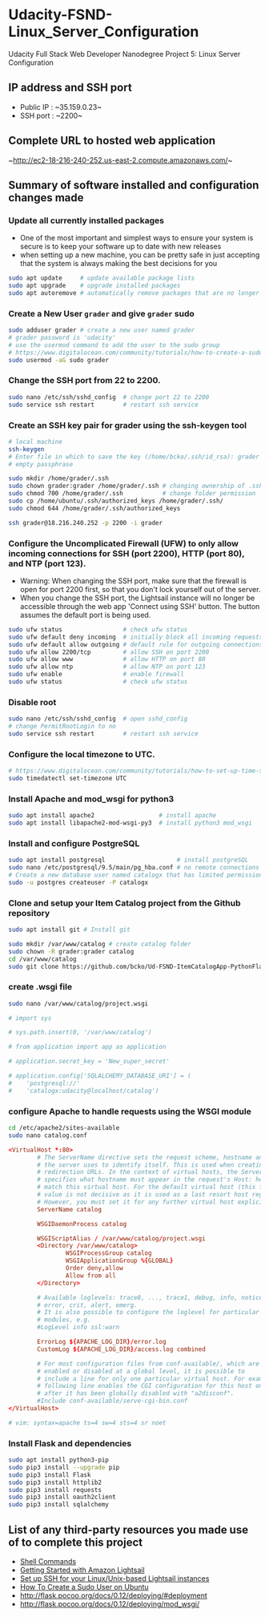 # Udacity-FSND-Linux_Server_Configuration
Udacity Full Stack Web Developer Nanodegree Project 5: Linux Server Configuration


## IP address and SSH port
* Public IP : ~35.159.0.23~
* SSH port : ~2200~

## Complete URL to hosted web application
~http://ec2-18-216-240-252.us-east-2.compute.amazonaws.com/~

## Summary of software installed and configuration changes made

### Update all currently installed packages
- One of the most important and simplest ways to ensure your system is secure is to keep your software up to date with new releases
- when setting up a new machine, you can be pretty safe in just accepting that the system is always making the best decisions for you
```bash
sudo apt update     # update available package lists
sudo apt upgrade    # upgrade installed packages
sudo apt autoremove # automatically remove packages that are no longer required
```
### Create a New User `grader` and give `grader` sudo

```bash
sudo adduser grader # create a new user named grader
# grader password is 'udacity'
# use the usermod command to add the user to the sudo group
# https://www.digitalocean.com/community/tutorials/how-to-create-a-sudo-user-on-ubuntu-quickstart
sudo usermod -aG sudo grader
```

### Change the SSH port from 22 to 2200.
```bash
sudo nano /etc/ssh/sshd_config  # change port 22 to 2200
sudo service ssh restart        # restart ssh service
```

### Create an SSH key pair for grader using the ssh-keygen tool
```bash
# local machine
ssh-keygen 
# Enter file in which to save the key (/home/bcko/.ssh/id_rsa): grader
# empty passphrase
```

```bash
sudo mkdir /home/grader/.ssh
sudo chown grader:grader /home/grader/.ssh # changing ownership of .ssh to grader
sudo chmod 700 /home/grader/.ssh           # change folder permission
sudo cp /home/ubuntu/.ssh/authorized_keys /home/grader/.ssh/
sudo chmod 644 /home/grader/.ssh/authorized_keys
```

```bash
ssh grader@18.216.240.252 -p 2200 -i grader
```

### Configure the Uncomplicated Firewall (UFW) to only allow incoming connections for SSH (port 2200), HTTP (port 80), and NTP (port 123).
- Warning: When changing the SSH port, make sure that the firewall is open for port 2200 first, so that you don't lock yourself out of the server.
- When you change the SSH port, the Lightsail instance will no longer be accessible through the web app 'Connect using SSH' button. The button assumes the default port is being used. 
```bash
sudo ufw status                 # check ufw status 
sudo ufw default deny incoming  # initially block all incoming requests
sudo ufw default allow outgoing # default rule for outgoing connections
sudo ufw allow 2200/tcp         # allow SSH on port 2200
sudo ufw allow www              # allow HTTP on port 80
sudo ufw allow ntp              # allow NTP on port 123
sudo ufw enable                 # enable firewall
sudo ufw status                 # check ufw status
```

### Disable root
```bash
sudo nano /etc/ssh/sshd_config  # open sshd_config
# change PermitRootLogin to no
sudo service ssh restart        # restart ssh service
```
### Configure the local timezone to UTC.
```bash
# https://www.digitalocean.com/community/tutorials/how-to-set-up-time-synchronization-on-ubuntu-16-04
sudo timedatectl set-timezone UTC
```

### Install Apache and mod_wsgi for python3

```bash
sudo apt install apache2                  # install apache
sudo apt install libapache2-mod-wsgi-py3  # install python3 mod_wsgi
```



### Install and configure PostgreSQL
```bash
sudo apt install postgresql                    # install postgreSQL
sudo nano /etc/postgresql/9.5/main/pg_hba.conf # no remote connections to the database
# Create a new database user named catalogx that has limited permissions to your catalog application database.
sudo -u postgres createuser -P catalogx


```

### Clone and setup your Item Catalog project from the Github repository 
```bash
sudo apt install git # Install git

sudo mkdir /var/www/catalog # create catalog folder
sudo chown -R grader:grader catalog
cd /var/www/catalog
sudo git clone https://github.com/bcko/Ud-FSND-ItemCatalogApp-PythonFlask.git

```

### create .wsgi file
```bash
sudo nano /var/www/catalog/project.wsgi

# import sys

# sys.path.insert(0, '/var/www/catalog')

# from application import app as application

# application.secret_key = 'New_super_secret'

# application.config['SQLALCHEMY_DATABASE_URI'] = (
#    'postgresql://'
#    'catalogx:udacity@localhost/catalog')

```

### configure Apache to handle requests using the WSGI module
```bash
cd /etc/apache2/sites-available
sudo nano catalog.conf
```

```conf
<VirtualHost *:80>
        # The ServerName directive sets the request scheme, hostname and port that
        # the server uses to identify itself. This is used when creating
        # redirection URLs. In the context of virtual hosts, the ServerName
        # specifies what hostname must appear in the request's Host: header to
        # match this virtual host. For the default virtual host (this file) this
        # value is not decisive as it is used as a last resort host regardless.
        # However, you must set it for any further virtual host explicitly.
        ServerName catalog

        WSGIDaemonProcess catalog

        WSGIScriptAlias / /var/www/catalog/project.wsgi
        <Directory /var/www/catalog>
                WSGIProcessGroup catalog
                WSGIApplicationGroup %{GLOBAL}
                Order deny,allow
                Allow from all
        </Directory>

        # Available loglevels: trace8, ..., trace1, debug, info, notice, warn,
        # error, crit, alert, emerg.
        # It is also possible to configure the loglevel for particular
        # modules, e.g.
        #LogLevel info ssl:warn

        ErrorLog ${APACHE_LOG_DIR}/error.log
        CustomLog ${APACHE_LOG_DIR}/access.log combined

        # For most configuration files from conf-available/, which are
        # enabled or disabled at a global level, it is possible to
        # include a line for only one particular virtual host. For example the
        # following line enables the CGI configuration for this host only
        # after it has been globally disabled with "a2disconf".
        #Include conf-available/serve-cgi-bin.conf
</VirtualHost>

# vim: syntax=apache ts=4 sw=4 sts=4 sr noet

```

### Install Flask and dependencies
```bash
sudo apt install python3-pip
sudo pip3 install --upgrade pip
sudo pip3 install Flask
sudo pip3 install httplib2
sudo pip3 install requests
sudo pip3 install oauth2client
sudo pip3 install sqlalchemy
```




## List of any third-party resources you made use of to complete this project
- [Shell Commands](https://bash.cyberciti.biz/guide/Shell_Comments)
- [Getting Started with Amazon Lightsail](https://lightsail.aws.amazon.com/ls/docs/getting-started/article/getting-started-with-amazon-lightsail)
- [Set up SSH for your Linux/Unix-based Lightsail instances](https://lightsail.aws.amazon.com/ls/docs/how-to/article/lightsail-how-to-set-up-ssh)
- [How To Create a Sudo User on Ubuntu](https://www.digitalocean.com/community/tutorials/how-to-create-a-sudo-user-on-ubuntu-quickstart)
- http://flask.pocoo.org/docs/0.12/deploying/#deployment
- http://flask.pocoo.org/docs/0.12/deploying/mod_wsgi/
